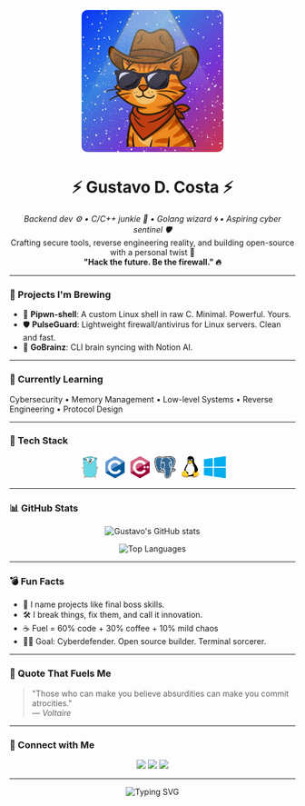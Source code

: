 <p align="center">
  <img src="pics/logo.png" width="250" style="max-width: 100%; height: auto; border-radius: 10px;" alt="Mascot">
</p>

<h1 align="center">⚡ Gustavo D. Costa ⚡</h1>

<p align="center">
  <em>Backend dev ⚙️ • C/C++ junkie 💾 • Golang wizard 🌀 • Aspiring cyber sentinel 🛡️</em><br>
  Crafting secure tools, reverse engineering reality, and building open-source with a personal twist 🧠<br>
  <strong>"Hack the future. Be the firewall." 🔥</strong>
</p>

---

### 🧠 Projects I'm Brewing

- 🐚 **Pipwn-shell**: A custom Linux shell in raw C. Minimal. Powerful. Yours.  
- 🛡️ **PulseGuard**: Lightweight firewall/antivirus for Linux servers. Clean and fast.  
- 🧠 **GoBrainz**: CLI brain syncing with Notion AI.

---

### 🌱 Currently Learning
Cybersecurity • Memory Management • Low-level Systems • Reverse Engineering • Protocol Design

---

### 🧰 Tech Stack

<p align="center">
  <img src="pics/go.svg" height="40" alt="Go" />
  <img src="pics/c.svg" height="40" alt="C" />
  <img src="pics/cpp.svg" height="40" alt="C++" />
  <img src="pics/postgreSQL.svg" height="40" alt="PostgreSQL" />
  <img src="pics/linux.svg" height="40" alt="Linux" />
  <img src="pics/windows.svg" height="40" alt="Windows" />
</p>

---

### 📊 GitHub Stats

<p align="center">
  <img src="https://github-readme-stats.vercel.app/api?username=Gustavo-DCosta&show_icons=true&theme=tokyonight&hide_border=true" alt="Gustavo's GitHub stats" />
</p>

<p align="center">
  <img src="https://github-readme-stats.vercel.app/api/top-langs/?username=Gustavo-DCosta&layout=compact&theme=tokyonight&hide_border=true" alt="Top Languages" />
</p>

---

### 💣 Fun Facts

- 🧠 I name projects like final boss skills.  
- 🛠️ I break things, fix them, and call it innovation.  
- ☕ Fuel = 60% code + 30% coffee + 10% mild chaos  
- 🧑‍🚀 Goal: Cyberdefender. Open source builder. Terminal sorcerer.

---

### 🧠 Quote That Fuels Me

> "Those who can make you believe absurdities can make you commit atrocities."  
> — *Voltaire*

---

### 🔗 Connect with Me

<p align="center">
  <a href="mailto:you@example.com"><img src="https://img.shields.io/badge/-Email-000?&logo=gmail&logoColor=white" /></a>
  <a href="https://Gustavo-DCosta.github.io"><img src="https://img.shields.io/badge/-Portfolio-000?&logo=githubpages&logoColor=white" /></a>
  <a href="#"><img src="https://img.shields.io/badge/-Twitter-000?&logo=twitter&logoColor=1DA1F2" /></a>
</p>

---

<p align="center">
  <img src="https://readme-typing-svg.demolab.com?font=Fira+Code&weight=500&size=24&pause=1000&color=00F7FF&center=true&vCenter=true&width=435&lines=Keep+coding...;Hack+the+future...;Become+the+firewall...+🔥" alt="Typing SVG" />
</p>
